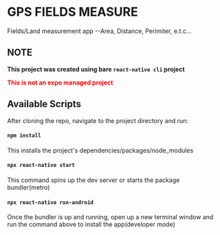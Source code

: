 <body>
    <h1>GPS FIELDS MEASURE</h1>
    <p>Fields/Land measurement app --Area, Distance, Perimiter, e.t.c...</p>
    <b
      ><h2>NOTE</h2>
      <p>
        This project was created using bare
        <code>react-native cli</code> project
      </p>
      <p style="color: red">This is not an expo managed project</p></b
    >
    <h2>Available Scripts</h2>
    <p>After cloning the repo, navigate to the project directory and run:</p>
    <h4><code>npm install</code></h4>
    <p>This installs the project's dependencies/packages/node_modules</p>
    <h4><code>npx react-native start</code></h4>
    <p>
      This command spins up the dev server or starts the package bundler(metro)
    </p>
    <h4><code>npx react-native run-android</code></h4>
    <p>
      Once the bundler is up and running, open up a new terminal window and run
      the command above to install the app(developer mode)
    </p>
  </body>

